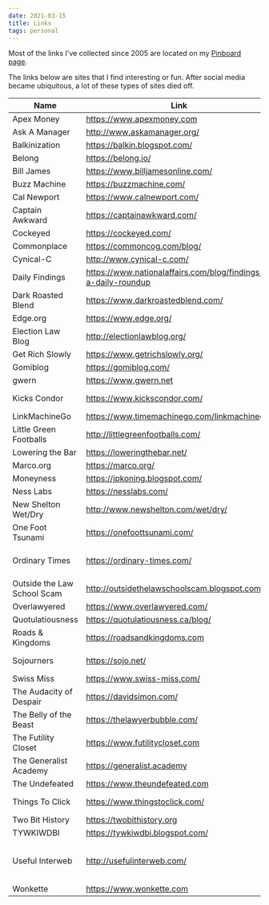 ```yaml
---
date: 2021-03-15
title: Links
tags: personal
---
```


Most of the links I've collected since 2005 are located on my [Pinboard page](https://pinboard.in/u:reenum). 

The links below are sites that I find interesting or fun. After social media became ubiquitous, a lot of these types of sites died off.

| Name | Link | Subject |
| --- | --- | --- |
| Apex Money | https://www.apexmoney.com | Money |
| Ask A Manager | http://www.askamanager.org/ | Advice, Work |
| Balkinization | https://balkin.blogspot.com/ | Interesting |
| Belong | https://belong.io/ | Tech |
| Bill James | https://www.billjamesonline.com/ | Baseball |
| Buzz Machine | https://buzzmachine.com/ | Politics, Tech |
| Cal Newport | https://www.calnewport.com/ | Productivity |
| Captain Awkward | https://captainawkward.com/ | Advice |
| Cockeyed | https://cockeyed.com/ | Link Blog |
| Commonplace | https://commoncog.com/blog/ | Productivity |
| Cynical-C | http://www.cynical-c.com/ | Politics |
| Daily Findings | https://www.nationalaffairs.com/blog/findings-a-daily-roundup | Academia |
| Dark Roasted Blend | https://www.darkroastedblend.com/ | Link Blog |
| Edge.org | https://www.edge.org/ | Science |
| Election Law Blog | http://electionlawblog.org/ | Law |
| Get Rich Slowly | https://www.getrichslowly.org/ | Money |
| Gomiblog | https://gomiblog.com/ | Politics |
| gwern | https://www.gwern.net | Science |
| Kicks Condor | https://www.kickscondor.com/ | Indie Web, Tech |
| LinkMachineGo | https://www.timemachinego.com/linkmachinego/ | Link Blog |
| Little Green Footballs | http://littlegreenfootballs.com/ | Politics |
| Lowering the Bar | https://loweringthebar.net/ | Law |
| Marco.org | https://marco.org/ | Tech |
| Moneyness | https://jpkoning.blogspot.com/ | Money |
| Ness Labs | https://nesslabs.com/ | Productivity |
| New Shelton Wet/Dry | http://www.newshelton.com/wet/dry/ | Link Blog |
| One Foot Tsunami | https://onefoottsunami.com/ | Link Blog |
| Ordinary Times | https://ordinary-times.com/ | Culture, Entertainment, Politics |
| Outside the Law School Scam | http://outsidethelawschoolscam.blogspot.com/ | Law |
| Overlawyered | https://www.overlawyered.com/ | Law |
| Quotulatiousness | https://quotulatiousness.ca/blog/ | Link Blog |
| Roads & Kingdoms | https://roadsandkingdoms.com | Culture, Essays |
| Sojourners | https://sojo.net/ | Politics, Religion |
| Swiss Miss | https://www.swiss-miss.com/ | Design |
| The Audacity of Despair | https://davidsimon.com/ | Entertainment |
| The Belly of the Beast | https://thelawyerbubble.com/ | Law |
| The Futility Closet | https://www.futilitycloset.com | History |
| The Generalist Academy | https://generalist.academy | Interesting |
| The Undefeated | https://www.theundefeated.com | Black, Culture |
| Things To Click | https://www.thingstoclick.com/ | Indie Web, Tech |
| Two Bit History | https://twobithistory.org | History, Tech |
| TYWKIWDBI | https://tywkiwdbi.blogspot.com/ | Interesting |
| Useful Interweb | http://usefulinterweb.com/ | Apps, Interesting, Link Blog, Productivity |
| Wonkette | https://www.wonkette.com | Politics |
